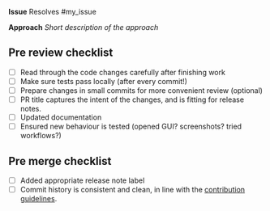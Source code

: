 **Issue**
Resolves #my_issue


**Approach**
_Short description of the approach_


## Pre review checklist

- [ ] Read through the code changes carefully after finishing work
- [ ] Make sure tests pass locally (after every commit!)
- [ ] Prepare changes in small commits for more convenient review (optional)
- [ ] PR title captures the intent of the changes, and is fitting for release notes.
- [ ] Updated documentation
- [ ] Ensured new behaviour is tested (opened GUI? screenshots? tried workflows?)

## Pre merge checklist
- [ ] Added appropriate release note label
- [ ] Commit history is consistent and clean, in line with the [contribution guidelines](https://github.com/equinor/ert/blob/main/CONTRIBUTING.md).

<!--
Adding labels helps the maintainers when writing release notes. This is the
[list of release note
labels](https://github.com/equinor/ert/labels?q=release-notes).
-->
